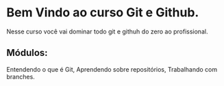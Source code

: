 # Bem Vindo ao curso Git e Github.
Nesse curso você vai dominar todo git e githuh do zero ao profissional.


## Módulos:
Entendendo o que é Git, Aprendendo sobre repositórios, Trabalhando com branches.